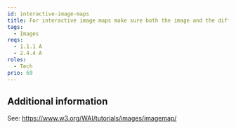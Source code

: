 ```yaml
---
id: interactive-image-maps
title: For interactive image maps make sure both the image and the different area elements have alt texts
tags:
  - Images
reqs:
  - 1.1.1 A
  - 2.4.4 A
roles:
  - Tech
prio: 69
---
```


## Additional information

See: https://www.w3.org/WAI/tutorials/images/imagemap/
